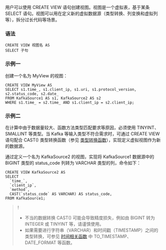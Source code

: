 用户可以使用 CREATE VIEW 语句创建视图。视图是一个虚拟表，基于某条 SELECT 语句。视图可以用在定义新的虚拟数据源（类型转换、列变换和虚拟列等），拆分过长代码等场景。

### 语法
```
CREATE VIEW 视图名 AS
SELECT 子句
```

### 示例一
创建一个名为 MyView 的视图：
```
CREATE VIEW MyView AS
SELECT s1.time_, s1.client_ip, s1.uri, s1.protocol_version, s2.status_code, s2.date_
FROM KafkaSource1 AS s1, KafkaSource2 AS s2
WHERE s1.time_ = s2.time_ AND s1.client_ip = s2.client_ip;
```

### 示例二
在计算中由于数据量较大、函数方法类型匹配要求等原因，必须使用 TINYINT、SMALLINT 等类型。当 Kafka 等输入类型不符合需求时，可通过 CREATE VIEW 语句配合 CAST() 类型转换函数（参见 [类型转换函数](https://cloud.tencent.com/document/product/849/18079)），实现定义虚拟视图作为新的数据源。

通过定义一个名为 KafkaSource2 的视图，实现将 KafkaSource1 数据源中的 BIGINT 类型的 status_code 列转为 VARCHAR 类型的列，命令如下：
```
CREATE VIEW KafkaSource2 AS 
SELECT 
  `time_`,
  `client_ip`,
  `method`,
  CAST(`status_code` AS VARCHAR) AS status_code,
FROM KafkaSource1;
```
> !
> - 不当的数据转换 CAST() 可能会导致精度损失，例如由 BIGINT 转为 INTEGER 或 TINYINT 等，请谨慎使用。
> - 如果需要进行字符串（VARCHAR）和时间戳（TIMESTAMP）之间的类型转换，可参见 [时间相关函数](https://cloud.tencent.com/document/product/849/18075) 中 TO_TIMESTAMP、DATE_FORMAT 等函数。
